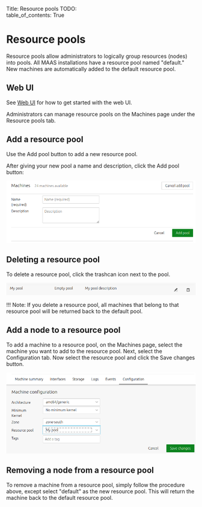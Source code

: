 Title: Resource pools
TODO:  
table_of_contents: True

# Resource pools

Resource pools allow administrators to logically group resources (nodes) into
pools. All MAAS installations have a resource pool named "default." New machines
are automatically added to the default resource pool.

## Web UI

See [Web UI][webui] for how to get started with the web UI.

Administrators can manage resource pools on the Machines page under the Resource
pools tab.

## Add a resource pool

Use the Add pool button to add a new resource pool.

After giving your new pool a name and description, click the Add pool button:

![add resource pool][img__add-pool]

## Deleting a resource pool

To delete a resource pool, click the trashcan icon next to the pool.

![add resource pool][img__delete-pool]

!!! Note:
    If you delete a resource pool, all machines that belong to that resource pool
    will be returned back to the default pool.

## Add a node to a resource pool

To add a machine to a resource pool, on the Machines page, select the machine you
want to add to the resource pool. Next, select the Configuration tab. Now select
the resource pool and click the Save changes button.

![add resource pool][img__add-machine]

## Removing a node from a resource pool

To remove a machine from a resource pool, simply follow the procedure above,
except select "default" as the new resource pool. This will return the machine
back to the default resource pool.

<!-- LINKS -->

[webui]: installconfig-webui.md

[img__add-pool]: ../media/nodes-resource-pools__2.5_add-pool.png
[img__delete-pool]: ../media/nodes-resource-pools__2.5_delete-pool.png
[img__add-machine]: ../media/nodes-resource-pools__2.5_add-machine.png
